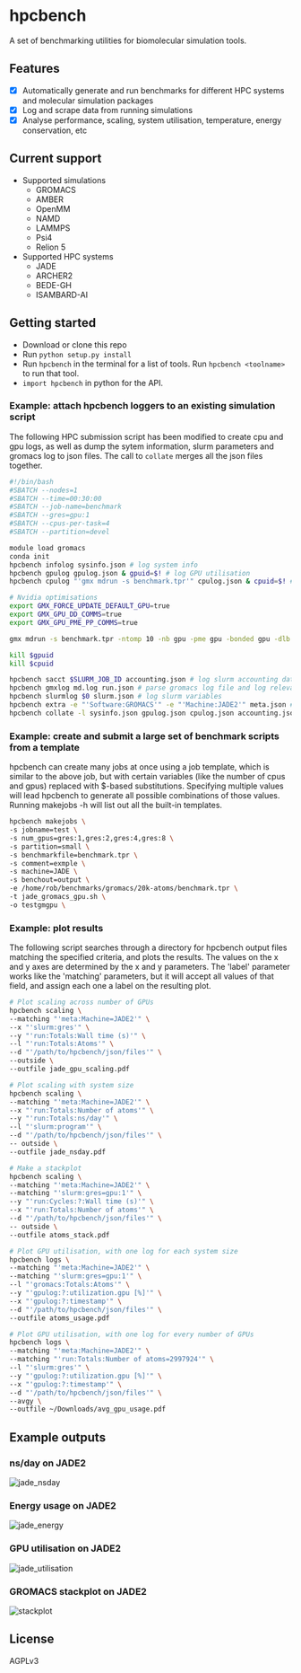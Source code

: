 # hpcbench
A set of benchmarking utilities for biomolecular simulation tools.

## Features
* [X] Automatically generate and run benchmarks for different HPC systems and molecular simulation packages
* [X] Log and scrape data from running simulations
* [X] Analyse performance, scaling, system utilisation, temperature, energy conservation, etc

## Current support
* Supported simulations
    * GROMACS
    * AMBER
    * OpenMM
    * NAMD
    * LAMMPS
    * Psi4
    * Relion 5
* Supported HPC systems
    * JADE
    * ARCHER2
    * BEDE-GH
    * ISAMBARD-AI

## Getting started
* Download or clone this repo
* Run `python setup.py install`
* Run `hpcbench` in the terminal for a list of tools. Run `hpcbench <toolname>` to run that tool.
* `import hpcbench` in python for the API.

### Example: attach hpcbench loggers to an existing simulation script
The following HPC submission script has been modified to create cpu and gpu logs, as well as dump the sytem information, slurm parameters and gromacs log to json files. The call to `collate` merges all the json files together.
```bash
#!/bin/bash
#SBATCH --nodes=1 
#SBATCH --time=00:30:00
#SBATCH --job-name=benchmark
#SBATCH --gres=gpu:1
#SBATCH --cpus-per-task=4
#SBATCH --partition=devel

module load gromacs
conda init
hpcbench infolog sysinfo.json # log system info
hpcbench gpulog gpulog.json & gpuid=$! # log GPU utilisation
hpcbench cpulog "'gmx mdrun -s benchmark.tpr'" cpulog.json & cpuid=$! # log gromacs CPU usage

# Nvidia optimisations
export GMX_FORCE_UPDATE_DEFAULT_GPU=true 
export GMX_GPU_DD_COMMS=true
export GMX_GPU_PME_PP_COMMS=true

gmx mdrun -s benchmark.tpr -ntomp 10 -nb gpu -pme gpu -bonded gpu -dlb no -nstlist 300 -pin on -v -gpu_id 0

kill $gpuid
kill $cpuid

hpcbench sacct $SLURM_JOB_ID accounting.json # log slurm accounting data
hpcbench gmxlog md.log run.json # parse gromacs log file and log relevant performance data
hpcbench slurmlog $0 slurm.json # log slurm variables
hpcbench extra -e "'Software:GROMACS'" -e "'Machine:JADE2'" meta.json # any other useful info
hpcbench collate -l sysinfo.json gpulog.json cpulog.json accounting.json run.json slurm.json meta.json -o output.json # merge all json files together
```

### Example: create and submit a large set of benchmark scripts from a template
hpcbench can create many jobs at once using a job template, which is similar to the above job, but with certain variables (like the number of cpus and gpus) replaced with $-based substitutions. Specifying multiple values will lead hpcbench to generate all possible combinations of those values. Running makejobs -h will list out all the built-in templates.
```bash
hpcbench makejobs \
-s jobname=test \
-s num_gpus=gres:1,gres:2,gres:4,gres:8 \
-s partition=small \
-s benchmarkfile=benchmark.tpr \
-s comment=exmple \
-s machine=JADE \
-s benchout=output \
-e /home/rob/benchmarks/gromacs/20k-atoms/benchmark.tpr \
-t jade_gromacs_gpu.sh \
-o testgmgpu \
```

### Example: plot results
The following script searches through a directory for hpcbench output files matching the specified criteria, and plots the results. The values on the x and y axes are determined by the x and y parameters. The 'label' parameter works like the 'matching' parameters, but it will accept all values of that field, and assign each one a label on the resulting plot.

```bash
# Plot scaling across number of GPUs
hpcbench scaling \
--matching "'meta:Machine=JADE2'" \
--x "'slurm:gres'" \
--y "'run:Totals:Wall time (s)'" \
--l "'run:Totals:Atoms'" \
--d "'/path/to/hpcbench/json/files'" \
--outside \
--outfile jade_gpu_scaling.pdf

# Plot scaling with system size
hpcbench scaling \
--matching "'meta:Machine=JADE2'" \
--x "'run:Totals:Number of atoms'" \
--y "'run:Totals:ns/day'" \
--l "'slurm:program'" \
--d "'/path/to/hpcbench/json/files'" \
-- outside \
--outfile jade_nsday.pdf

# Make a stackplot
hpcbench scaling \
--matching "'meta:Machine=JADE2'" \
--matching "'slurm:gres=gpu:1'" \
--y "'run:Cycles:?:Wall time (s)'" \
--x "'run:Totals:Number of atoms'" \
--d "'/path/to/hpcbench/json/files'" \
-- outside \
--outfile atoms_stack.pdf

# Plot GPU utilisation, with one log for each system size
hpcbench logs \
--matching "'meta:Machine=JADE2'" \
--matching "'slurm:gres=gpu:1'" \
--l "'gromacs:Totals:Atoms'" \
--y "'gpulog:?:utilization.gpu [%]'" \
--x "'gpulog:?:timestamp'" \
--d "'/path/to/hpcbench/json/files'" \
--outfile atoms_usage.pdf

# Plot GPU utilisation, with one log for every number of GPUs
hpcbench logs \
--matching "'meta:Machine=JADE2'" \
--matching "'run:Totals:Number of atoms=2997924'" \
--l "'slurm:gres'" \
--y "'gpulog:?:utilization.gpu [%]'" \
--x "'gpulog:?:timestamp'" \
--d "'/path/to/hpcbench/json/files'" \
--avgy \
--outfile ~/Downloads/avg_gpu_usage.pdf
```

## Example outputs

### ns/day on JADE2
![jade_nsday](https://github.com/HECBioSim/hpcbench/assets/1513223/de74583d-fac4-46e0-bc86-af8836363243)

### Energy usage on JADE2
![jade_energy](https://github.com/HECBioSim/hpcbench/assets/1513223/4daa5208-375f-4a71-b211-25a6e5913384)

### GPU utilisation on JADE2
![jade_utilisation](https://github.com/HECBioSim/hpcbench/assets/1513223/c4e9a1d1-bc1c-4362-af62-30474bf853a1)

### GROMACS stackplot on JADE2
![stackplot](https://github.com/HECBioSim/hpcbench/assets/1513223/497284ef-c569-4df5-85b1-b5436b12c95a)

## License
AGPLv3
